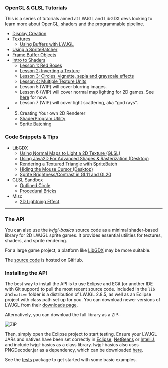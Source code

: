 ### OpenGL & GLSL Tutorials

This is a series of tutorials aimed at LWJGL and LibGDX devs looking to learn more about OpenGL, shaders and the programmable pipeline.


* [Display Creation](wiki/Display) 
* [Textures](wiki/Textures)
  * [Using Buffers with LWJGL](wiki/Java-NIO-Buffers)
* [Using a SpriteBatcher](wiki/SpriteBatcher)
* [Frame Buffer Objects](wiki/FrameBufferObjects)
* [Intro to Shaders](wiki/Shaders)
  * [Lesson 1: Red Boxes](wiki/ShaderLesson1)
  * [Lesson 2: Inverting a Texture](wiki/ShaderLesson2)
  * [Lesson 3: Circles, vignette, sepia and grayscale effects](wiki/ShaderLesson3)
  * [Lesson 4: Multiple Texture Units](wiki/ShaderLesson4)
  * Lesson 5 (WIP) will cover blurring images.
  * Lesson 6 (WIP) will cover normal map lighting for 2D games. See [here](http://www.java-gaming.org/topics/glsl-using-normal-maps-to-illuminate-a-2d-texture-libgdx/27516/view.html) for now.
  * Lesson 7 (WIP) will cover light scattering, aka "god rays".
* 5. Creating Your own 2D Renderer
  * [ShaderProgram Utility](wiki/ShaderProgram-Utility)
  * [Sprite Batching](wiki/SpriteBatch)

### Code Snippets & Tips

* LibGDX
  * [Using Normal Maps to Light a 2D Texture (GLSL)](http://www.java-gaming.org/topics/glsl-using-normal-maps-to-illuminate-a-2d-texture-libgdx/27516/view.html)
  * [Using Java2D For Advanced Shapes & Rasterization (Desktop)](wiki/LibGDX-&-Java2D)
  * [Rendering a Textured Triangle with SpriteBatch](https://gist.github.com/4255476)
  * [Hiding the Mouse Cursor (Desktop)](https://gist.github.com/4255483)
  * [Sprite Brightness/Contrast in GL11 and GL20](wiki/LibGDX-Brightness-&-Contrast)
* GLSL Sandbox
  * [Outlined Circle](http://glsl.heroku.com/e#4635.0)
  * [Procedural Bricks](http://glsl.heroku.com/e#5215.13)
* Misc
  * [2D Lightning Effect](wiki/LightningEffect)

***

### The API

You can also use the *lwjgl-basics* source code as a minimal shader-based library for 2D LWJGL sprite games. It provides essential utilities for textures, shaders, and sprite rendering.

For a large game project, a platform like [LibGDX](http://libgdx.badlogicgames.com/) may be more suitable.

The [source code](https://github.com/mattdesl/lwjgl-basics) is hosted on GitHub.

### Installing the API

The best way to install the API is to use Eclipse and EGit (or another IDE with Git support) to pull the most recent source code. Included in the `lib` and `native` folder is a distribution of LWJGL 2.8.5, as well as an Eclipse project with class path set up for you. You can download newer versions of LWJGL from their [downloads page](http://lwjgl.org/download.php). 

Alternatively, you can download the full library as a ZIP:

![ZIP](http://i.imgur.com/Dkvp0.png)

Then, simply open the Eclipse project to start testing. Ensure your LWJGL JARs and natives have been set correctly in [Eclipse](http://www.lwjgl.org/wiki/index.php?title=Setting_Up_LWJGL_with_Eclipse), [NetBeans](http://www.lwjgl.org/wiki/index.php?title=Setting_Up_LWJGL_with_NetBeans) or [IntelliJ](http://www.lwjgl.org/wiki/index.php?title=Setting_Up_LWJGL_with_IntelliJ_IDEA), and include lwjgl-basics as a class library. lwjgl-basics also uses PNGDecoder.jar as a dependency, which can be downloaded [here](http://twl.l33tlabs.org/textureloader/).

See the [tests](https://github.com/mattdesl/lwjgl-basics/tree/master/test/mdesl/test) package to get started with some basic examples.